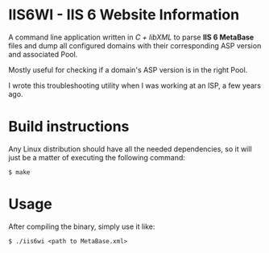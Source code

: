 # IIS6WI - IIS 6 Website Information
A command line application written in _C + libXML_ to parse **IIS 6 MetaBase** files and dump all configured domains with their corresponding ASP version and associated Pool.

Mostly useful for checking if a domain's ASP version is in the right Pool.

I wrote this troubleshooting utility when I was working at an ISP, a few years ago.

# Build instructions
Any Linux distribution should have all the needed dependencies, so it will just be a matter of executing the following command:

`$ make`

# Usage
After compiling the binary, simply use it like:

`$ ./iis6wi <path to MetaBase.xml>`
